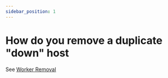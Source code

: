 ```yaml
---
sidebar_position: 1
---
```


# How do you remove a duplicate "down" host

See [Worker Removal](/administrators-guide/managing-qube/common-worker-actions/Worker+Removal)

